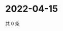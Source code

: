 # 2022-04-15

共 0 条

<!-- BEGIN WEIBO -->
<!-- 最后更新时间 Fri Apr 15 2022 06:00:56 GMT+0800 (China Standard Time) -->

<!-- END WEIBO -->

